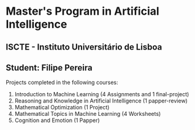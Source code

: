 # Master's Program in Artificial Intelligence 
## ISCTE - Instituto Universitário de Lisboa
## Student: Filipe Pereira


Projects completed in the following courses:
1. Introduction to Machine Learning (4 Assignments and 1 final-project)
2. Reasoning and Knowledge in Artificial Intelligence (1 papper-review)
3. Mathematical Optimization (1 Project)
4. Mathematical Topics in Machine Learning (4 Worksheets)
5. Cognition and Emotion (1 Papper)
